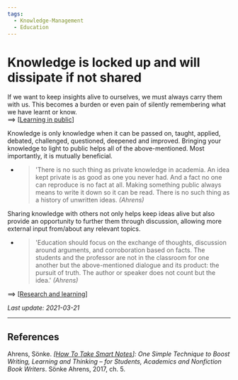 ```yaml
---
tags:
  - Knowledge-Management
  - Education
---
```


# Knowledge is locked up and will dissipate if not shared

If we want to keep insights alive to ourselves, we must always carry them with us. This becomes a burden or even pain of silently remembering what we have learnt or know.  
==> [[Learning in public]]

Knowledge is only knowledge when it can be passed on, taught, applied, debated, challenged, questioned, deepened and improved. Bringing your knowledge to light to public helps all of the above-mentioned. Most importantly, it is mutually beneficial.

- > 'There is no such thing as private knowledge in academia. An idea kept private is as good as one you never had. And a fact no one can reproduce is no fact at all. Making something public always means to write it down so it can be read. There is no such thing as a history of unwritten ideas. *(Ahrens)*

Sharing knowledge with others not only helps keep ideas alive but also provide an opportunity to further them through discussion, allowing more external input from/about any relevant topics.

- > 'Education should focus on the exchange of thoughts, discussion around arguments, and corroboration based on facts. The students and the professor are not in the classroom for one another but the above-mentioned dialogue and its product: the pursuit of truth. The author or speaker does not count but the idea.' *(Ahrens)*

==> [[Research and learning]]

*Last update: 2021-03-21*

---

## References

Ahrens, Sönke. *[[How To Take Smart Notes]]: One Simple Technique to Boost Writing, Learning and Thinking – for Students, Academics and Nonfiction Book Writers*. Sönke Ahrens, 2017, ch. 5.

[//begin]: # "Autogenerated link references for markdown compatibility"
[Learning in public]: Learning-in-public "Learning in public"
[Research and learning]: Research-and-learning "Research and learning"
[How To Take Smart Notes]: How-To-Take-Smart-Notes "How To Take Smart Notes"
[//end]: # "Autogenerated link references"